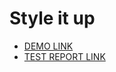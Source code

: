 # Style it up

- [DEMO LINK](https://HaidaiAndrii.github.io/layout_style-it-up/) <br>
- [TEST REPORT LINK](https://HaidaiAndrii.github.io/layout_style-it-up/report/html_report/)
